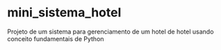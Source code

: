 # mini_sistema_hotel
Projeto de um sistema para gerenciamento de um hotel de hotel usando conceito fundamentais de Python
